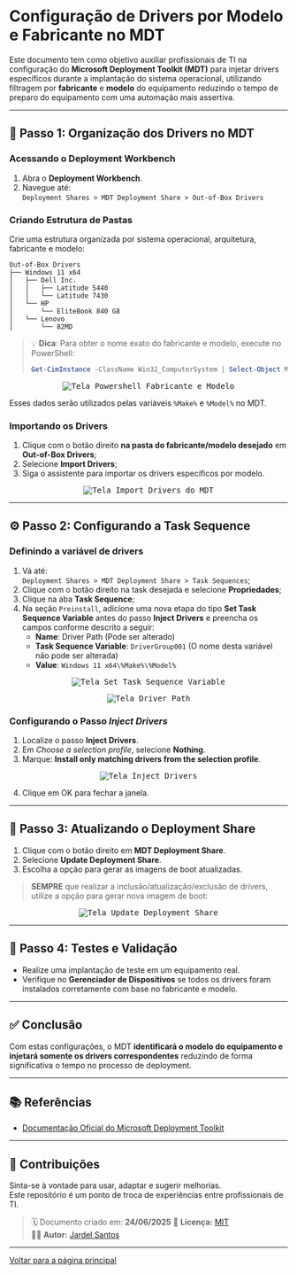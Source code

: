 # Configuração de Drivers por Modelo e Fabricante no MDT

Este documento tem como objetivo auxiliar profissionais de TI na configuração do **Microsoft Deployment Toolkit (MDT)** para injetar drivers específicos durante a implantação do sistema operacional, utilizando filtragem por **fabricante** e **modelo** do equipamento reduzindo o tempo de preparo do equipamento com uma automação mais assertiva.

---

## 📁 Passo 1: Organização dos Drivers no MDT

### Acessando o Deployment Workbench

1. Abra o **Deployment Workbench**.
2. Navegue até:  
   `Deployment Shares > MDT Deployment Share > Out-of-Box Drivers`

### Criando Estrutura de Pastas

Crie uma estrutura organizada por sistema operacional, arquitetura, fabricante e modelo:

```
Out-of-Box Drivers
├── Windows 11 x64
│   ├── Dell Inc.
│   │   ├── Latitude 5440
│   │   └── Latitude 7430
│   └── HP
│       └── EliteBook 840 G8
│   └── Lenovo
│       └── 82MD

````

> 💡 **Dica**: Para obter o nome exato do fabricante e modelo, execute no PowerShell:
>
> ```powershell
> Get-CimInstance -ClassName Win32_ComputerSystem | Select-Object Manufacturer, Model
> ```
<p align="center">  
  <kbd><img src="../imagens/DRIVER-POR-MODELO.png" alt="Tela Powershell Fabricante e Modelo"></kbd>  
</p>

Esses dados serão utilizados pelas variáveis `%Make%` e `%Model%` no MDT.

### Importando os Drivers

1. Clique com o botão direito **na pasta do fabricante/modelo desejado** em **Out-of-Box Drivers**;
2. Selecione **Import Drivers**;
3. Siga o assistente para importar os drivers específicos por modelo.
<p align="center">  
  <kbd><img src="../imagens/DRIVER-POR-MODELO-01.png" alt="Tela Import Drivers do MDT"></kbd>  
</p>

---

## ⚙️ Passo 2: Configurando a Task Sequence

### Definindo a variável de drivers

1. Vá até:  
   `Deployment Shares > MDT Deployment Share > Task Sequences`;
2. Clique com o botão direito na task desejada e selecione **Propriedades**;
3. Clique na aba **Task Sequence**;
4. Na seção `Preinstall`, adicione uma nova etapa do tipo **Set Task Sequence Variable** antes do passo **Inject Drivers** e preencha os campos conforme descrito a seguir:
   - **Name**: Driver Path (Pode ser alterado)  
   - **Task Sequence Variable**: `DriverGroup001`  (O nome desta variável não pode ser alterada)
   - **Value**: `Windows 11 x64\%Make%\%Model%`
<p align="center">  
  <kbd><img src="../imagens/DRIVER-POR-MODELO-02.png" alt="Tela Set Task Sequence Variable"></kbd>  
</p>
<p align="center">  
  <kbd><img src="../imagens/DRIVER-POR-MODELO-03.png" alt="Tela Driver Path"></kbd>  
</p>

### Configurando o Passo *Inject Drivers*

1. Localize o passo **Inject Drivers**.
2. Em *Choose a selection profile*, selecione **Nothing**.
3. Marque: **Install only matching drivers from the selection profile**.
<p align="center">  
  <kbd><img src="../imagens/DRIVER-POR-MODELO-04.png" alt="Tela Inject Drivers"></kbd>  
</p>

4. Clique em OK para fechar a janela.
---

## 🔄 Passo 3: Atualizando o Deployment Share

1. Clique com o botão direito em **MDT Deployment Share**.
2. Selecione **Update Deployment Share**.
3. Escolha a opção para gerar as imagens de boot atualizadas.
  > **SEMPRE** que realizar a inclusão/atualização/exclusão de drivers, utilize a opção para gerar nova imagem de boot:
<p align="center">  
  <kbd><img src="../imagens/DRIVER-POR-MODELO-05.png" alt="Tela Update Deployment Share"></kbd>  
</p>

---

## 🧪 Passo 4: Testes e Validação

- Realize uma implantação de teste em um equipamento real.
- Verifique no **Gerenciador de Dispositivos** se todos os drivers foram instalados corretamente com base no fabricante e modelo.

---

## ✅ Conclusão

Com estas configurações, o MDT **identificará o modelo do equipamento e injetará somente os drivers correspondentes** reduzindo de forma significativa o tempo no processo de deployment.

---

## 📚 Referências

- [Documentação Oficial do Microsoft Deployment Toolkit](https://docs.microsoft.com/en-us/microsoft-deployment-toolkit/)

---

## 🤝 Contribuições

Sinta-se à vontade para usar, adaptar e sugerir melhorias.  
Este repositório é um ponto de troca de experiências entre profissionais de TI.

> 🗓 Documento criado em: **24/06/2025**
> 💼 **Licença:** [MIT](../../LICENSE)  
> 🙋‍♂️ **Autor:** [Jardel Santos](https://www.linkedin.com/in/jardel-santos-2012)

---

[Voltar para a página principal](../../README.md)
